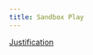 ```yaml
---
title: Sandbox Play
---
```


[Justification](https://rolltodoubt.wordpress.com/2024/09/14/setting-up-an-osr-sandbox/)
